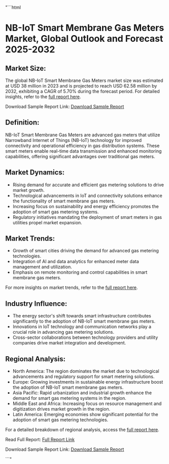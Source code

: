 "```html
<!DOCTYPE html>
<html lang=""en"">
<head>
<meta charset=""UTF-8"">
<meta name=""viewport"" content=""width=device-width, initial-scale=1.0"">
<title>NB-IoT Smart Membrane Gas Meters Market, Global Outlook and Forecast 2025-2032</title>
</head>
<body>

<h1>NB-IoT Smart Membrane Gas Meters Market, Global Outlook and Forecast 2025-2032</h1>

<h2>Market Size:</h2>
<p>The global NB-IoT Smart Membrane Gas Meters market size was estimated at USD 38 million in 2023 and is projected to reach USD 62.58 million by 2032, exhibiting a CAGR of 5.70% during the forecast period. For detailed insights, refer to the <a href='https://www.statsmarketresearch.com/global-nbiot-smart-membrane-gas-meters-forecast-2025-2032-541-8028092'>full report here</a>.</p>
<p>Download Sample Report Link: <a href='https://www.statsmarketresearch.com/download-free-sample/8028092/global-nbiot-smart-membrane-gas-meters-forecast-2025-2032-541'>Download Sample Report</a></p>

<h2>Definition:</h2>
<p>NB-IoT Smart Membrane Gas Meters are advanced gas meters that utilize Narrowband Internet of Things (NB-IoT) technology for improved connectivity and operational efficiency in gas distribution systems. These smart meters enable real-time data transmission and enhanced monitoring capabilities, offering significant advantages over traditional gas meters.</p>

<h2>Market Dynamics:</h2>
<ul>
<li>Rising demand for accurate and efficient gas metering solutions to drive market growth.</li>
<li>Technological advancements in IoT and connectivity solutions enhance the functionality of smart membrane gas meters.</li>
<li>Increasing focus on sustainability and energy efficiency promotes the adoption of smart gas metering systems.</li>
<li>Regulatory initiatives mandating the deployment of smart meters in gas utilities propel market expansion.</li>
</ul>

<h2>Market Trends:</h2>
<ul>
<li>Growth of smart cities driving the demand for advanced gas metering technologies.</li>
<li>Integration of AI and data analytics for enhanced meter data management and utilization.</li>
<li>Emphasis on remote monitoring and control capabilities in smart membrane gas meters.</li>
</ul>
<p>For more insights on market trends, refer to the <a href='https://www.statsmarketresearch.com/global-nbiot-smart-membrane-gas-meters-forecast-2025-2032-541-8028092'>full report here</a>.</p>

<h2>Industry Influence:</h2>
<ul>
<li>The energy sector's shift towards smart infrastructure contributes significantly to the adoption of NB-IoT smart membrane gas meters.</li>
<li>Innovations in IoT technology and communication networks play a crucial role in advancing gas metering solutions.</li>
<li>Cross-sector collaborations between technology providers and utility companies drive market integration and development.</li>
</ul>

<h2>Regional Analysis:</h2>
<ul>
<li>North America: The region dominates the market due to technological advancements and regulatory support for smart metering solutions.</li>
<li>Europe: Growing investments in sustainable energy infrastructure boost the adoption of NB-IoT smart membrane gas meters.</li>
<li>Asia Pacific: Rapid urbanization and industrial growth enhance the demand for smart gas metering systems in the region.</li>
<li>Middle East and Africa: Increasing focus on resource management and digitization drives market growth in the region.</li>
<li>Latin America: Emerging economies show significant potential for the adoption of smart gas metering technologies.</li>
</ul>
<p>For a detailed breakdown of regional analysis, access the <a href='https://www.statsmarketresearch.com/global-nbiot-smart-membrane-gas-meters-forecast-2025-2032-541-8028092'>full report here</a>.</p>

<p>Read Full Report: <a href='https://www.statsmarketresearch.com/global-nbiot-smart-membrane-gas-meters-forecast-2025-2032-541-8028092'>Full Report Link</a></p>
<p>Download Sample Report Link: <a href='https://www.statsmarketresearch.com/download-free-sample/8028092/global-nbiot-smart-membrane-gas-meters-forecast-2025-2032-541'>Download Sample Report</a></p>

</body>
</html>
```"
